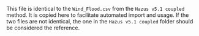 This file is identical to the `Wind_Flood.csv` from the `Hazus v5.1 coupled` method. It is copied here to facilitate automated import and usage. If the two files are not identical, the one in the `Hazus v5.1 coupled` folder should be considered the reference.